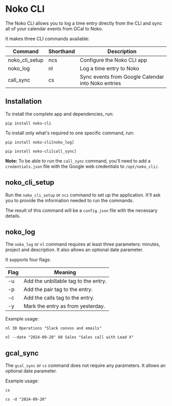 # Noko CLI

The Noko CLI allows you to log a time entry directly from the CLI and sync all of your calendar events from GCal to Noko.

It makes three CLI commands available:

| Command        | Shorthand | Description                                        |
|----------------|-----------|----------------------------------------------------|
| noko_cli_setup | ncs       | Configure the Noko CLI app                         |
| noko_log       | nl        | Log a time entry to Noko                           |
| call_sync      | cs        | Sync events from Google Calendar into Noko entries |

## Installation

To install the complete app and dependencies, run:

```shell
pip install noko-cli
```

To install only what's required to one specific command, run:

```shell
pip install noko-cli[noko_log]
```

```shell
pip install noko-cli[call_sync]
```

**Note:** To be able to run the `call_sync` command, you'll need to add a `credentials.json` file with the Google web credentials to `/opt/noko_cli/`. 

## noko_cli_setup

Run the `noko_cli_setup` or `ncs` command to set up the application. It'll ask you to provide the information needed to run the commands.

The result of this command will be a `config.json` file with the necessary details.

## noko_log

The `noko_log` or `nl` command requires at least three parameters: minutes, project and description. It also allows an
optional date parameter.

It supports four flags:

| Flag | Meaning                              |
|------|--------------------------------------|
| -u   | Add the unbillable tag to the entry. |
| -p   | Add the pair tag to the entry.       |
| -c   | Add the calls tag to the entry.      |
| -y   | Mark the entry as from yesterday.    |

Example usage:

```shell
nl 30 Operations "Slack convos and emails"
```

```shell
nl --date "2024-09-20" 60 Sales "Sales call with Lead X"
```

## gcal_sync

The `gcal_sync` or `cs` command does not require any parameters. It allows an optional date parameter.

Example usage:

```shell
cs
```

```shell
cs -d "2024-09-20"
```
